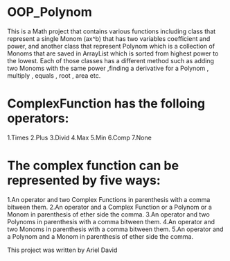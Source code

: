 # OOP_Polynom
This is a Math project that contains various functions including class that represent a single Monom (ax^b) that has two variables
coefficient and power, and another class that represent Polynom which is a collection of Monoms that are saved in ArrayList which is
sorted from highest power to the lowest. Each of those classes has a different method such as adding two Monoms with the same power
,finding a derivative for a Polynom , multiply , equals , root , area etc.
# ComplexFunction has the folloing operators:
1.Times
2.Plus
3.Divid
4.Max
5.Min
6.Comp
7.None

# The complex function can be represented by five ways:
1.An operator and two Complex Functions in parenthesis with a comma bitween them.
2.An operator and a Complex Function or a Polynom or a Monom in parenthesis of ether side the comma.
3.An operator and two Polynoms in parenthesis with a comma bitween them.
4.An operator and two Monoms in parenthesis with a comma bitween them.
5.An operator and a Polynom and a Monom in parenthesis of ether side the comma.

This project was written by Ariel David
